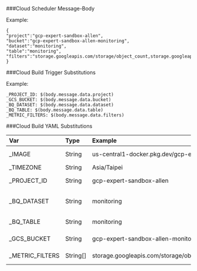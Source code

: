 ###Cloud Scheduler Message-Body

Example:

```
{
"project":"gcp-expert-sandbox-allen",
"bucket":"gcp-expert-sandbox-allen-monitoring",
"dataset":"monitoring",
"table":"monitoring",
"filters":"storage.googleapis.com/storage/object_count,storage.googleapis.com/storage/total_byte_seconds,storage.googleapis.com/storage/total_bytes"
}
```
###Cloud Build Trigger Substitutions

Example:

```
_PROJECT_ID: $(body.message.data.project)
_GCS_BUCKET: $(body.message.data.bucket)
_BQ_DATASET: $(body.message.data.dataset)
_BQ_TABLE: $(body.message.data.table)
_METRIC_FILTERS: $(body.message.data.filters)
```

###Cloud Build YAML Substitutions

Var |Type |Example |Description
:---|:---|:---|:---
_IMAGE |String |us-central1-docker.pkg.dev/gcp-expert-sandbox-allen/demo/monitoring:v1 |Container Image
_TIMEZONE |String |Asia/Taipei |Time Zone
_PROJECT_ID |String |gcp-expert-sandbox-allen |Project Name
_BQ_DATASET |String |monitoring |BigQuery DataSet Name
_BQ_TABLE |String |monitoring |BigQuery Table Name
_GCS_BUCKET |String |gcp-expert-sandbox-allen-monitoring |GCS Bucket Name
_METRIC_FILTERS |String[] |storage.googleapis.com/storage/object_count,storage.googleapis.com/storage/total_byte_seconds,storage.googleapis.com/storage/total_bytes |Metric Filters